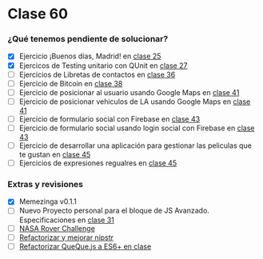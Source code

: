 # Clase 60

### ¿Qué tenemos pendiente de solucionar?

- [x] Ejercicio ¡Buenos días, Madrid! en [clase 25](https://github.com/Fictizia/Master-en-programacion-de-aplicaciones-con-JavaScript-y-Node.js_ed1/blob/master/teoria/dia25.md)
- [x] Ejercicos de Testing unitario con QUnit en [clase 27](https://github.com/Fictizia/Master-en-programacion-de-aplicaciones-con-JavaScript-y-Node.js_ed1/blob/master/teoria/dia27.md)
- [ ] Ejercicios de Libretas de contactos en [clase 36](https://github.com/Fictizia/Master-en-programacion-de-aplicaciones-con-JavaScript-y-Node.js_ed1/blob/master/teoria/dia36.md)
- [ ] Ejercicio de Bitcoin en [clase 38](https://github.com/Fictizia/Master-en-programacion-de-aplicaciones-con-JavaScript-y-Node.js_ed1/blob/master/teoria/dia38.md)
- [ ] Ejercicio de posicionar al usuario usando Google Maps en [clase 41](https://github.com/Fictizia/Master-en-programacion-de-aplicaciones-con-JavaScript-y-Node.js_ed1/blob/master/teoria/dia41.md#ejercicios)
- [ ] Ejercicio de posicionar vehiculos de LA usando Google Maps en [clase 41](https://github.com/Fictizia/Master-en-programacion-de-aplicaciones-con-JavaScript-y-Node.js_ed1/blob/master/teoria/dia41.md#ejercicios)
- [ ] Ejercicio de formulario social con Firebase en [clase 43](https://github.com/Fictizia/Master-en-programacion-de-aplicaciones-con-JavaScript-y-Node.js_ed1/blob/master/teoria/dia43.md#ejercicios)
- [ ] Ejercicio de formulario social usando login social con Firebase en [clase 43](https://github.com/Fictizia/Master-en-programacion-de-aplicaciones-con-JavaScript-y-Node.js_ed1/blob/master/teoria/dia43.md#ejercicios)
- [ ] Ejercicio de desarrollar una aplicación para gestionar las peliculas que te gustan en [clase 45](https://github.com/Fictizia/Master-en-programacion-de-aplicaciones-con-JavaScript-y-Node.js_ed1/blob/master/teoria/dia45.md#ejercicios)
- [ ] Ejercicios de expresiones regualres en [clase 45](https://github.com/Fictizia/Master-en-programacion-de-aplicaciones-con-JavaScript-y-Node.js_ed1/blob/master/teoria/dia52.md#ejercicios)

### Extras y revisiones
- [x] Memezinga v0.1.1
- [ ] Nuevo Proyecto personal para el bloque de JS Avanzado. Especificaciones en [clase 31](https://github.com/Fictizia/Master-en-programacion-de-aplicaciones-con-JavaScript-y-Node.js_ed1/blob/master/teoria/dia31.md#nuevo-proyecto-personal)
- [ ] [NASA Rover Challenge](https://github.com/Fictizia/Master-en-programacion-de-aplicaciones-con-JavaScript-y-Node.js_ed1/issues/49)
- [ ] [Refactorizar y mejorar nipstr](https://github.com/Fictizia/Master-en-programacion-de-aplicaciones-con-JavaScript-y-Node.js_ed1/issues/62)
- [ ] [Refactorizar QueQue.js a ES6+ en clase](https://github.com/Fictizia/Master-en-programacion-de-aplicaciones-con-JavaScript-y-Node.js_ed1/issues/58)
